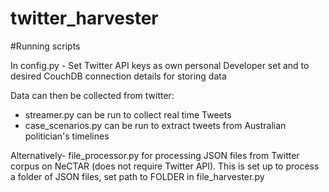 # twitter_harvester

#Running scripts

In config.py - Set Twitter API keys as own personal Developer set and to desired CouchDB connection details for storing data

Data can then be collected from twitter:
- streamer.py can be run to collect real time Tweets
- case_scenarios.py can be run to extract tweets from Australian politician's timelines


Alternatively- file_processor.py for processing JSON files from Twitter corpus on NeCTAR (does not require Twitter API).
This is set up to process a folder of JSON files, set path to FOLDER in file_harvester.py



